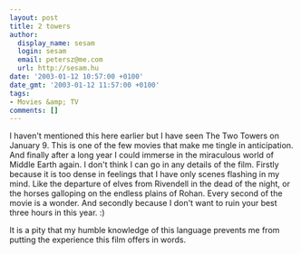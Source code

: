 ```yaml
---
layout: post
title: 2 towers
author:
  display_name: sesam
  login: sesam
  email: petersz@me.com
  url: http://sesam.hu
date: '2003-01-12 10:57:00 +0100'
date_gmt: '2003-01-12 11:57:00 +0100'
tags:
- Movies &amp; TV
comments: []
---
```


I haven't mentioned this here earlier but I have seen The Two Towers on January 9. This is one of the few movies that make me tingle in anticipation. And finally after a long year I could immerse in the miraculous world of Middle Earth again. I don't think I can go in any details of the film. Firstly because it is too dense in feelings that I have only scenes flashing in my mind. Like the departure of elves from Rivendell in the dead of the night, or the horses galloping on the endless plains of Rohan. Every second of the movie is a wonder. And secondly because I don't want to ruin your best three hours in this year. :)

It is a pity that my humble knowledge of this language prevents me from putting the experience this film offers in words.
